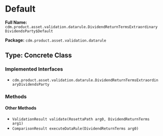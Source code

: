# Default

**Full Name:** `cdm.product.asset.validation.datarule.DividendReturnTermsExtraordinaryDividendsParty$Default`

**Package:** `cdm.product.asset.validation.datarule`

## Type: Concrete Class

### Implemented Interfaces

- `cdm.product.asset.validation.datarule.DividendReturnTermsExtraordinaryDividendsParty`

### Methods

#### Other Methods

- `ValidationResult validate(RosettaPath arg0, DividendReturnTerms arg1)`
- `ComparisonResult executeDataRule(DividendReturnTerms arg0)`

